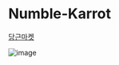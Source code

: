 # Numble-Karrot

<a href="ttp://54.180.83.222:8080/">당근마켓</a>

![image](https://user-images.githubusercontent.com/53372971/153955817-2a17751a-11ef-4ed6-820b-9c1de06d6986.png)
